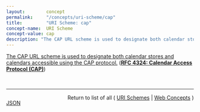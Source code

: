 ```yaml
---
layout:        concept
permalink:     "/concepts/uri-scheme/cap"
title:         "URI Scheme: cap"
concept-name:  URI Scheme
concept-value: cap
description: "The CAP URL scheme is used to designate both calendar stores and calendars accessible using the CAP protocol."
---
```


[The CAP URL scheme is used to designate both calendar stores and calendars accessible using the CAP protocol.](http://tools.ietf.org/html/rfc4324#section-5 "Read documentation for URI Scheme &#34;cap&#34;") (**[RFC 4324: Calendar Access Protocol (CAP)](/specs/IETF/RFC/4324 "The Calendar Access Protocol (CAP) described in this memo permits a Calendar User (CU) to utilize a Calendar User Agent (CUA) to access an iCAL-based Calendar Store (CS). At the time of this writing, three vendors are implementing CAP, but it has already been determined that some changes are needed. In order to get implementation experience, the participants felt that a CAP specification is needed to preserve many years of work. Many properties in CAP which have had many years of debate, can be used by other iCalendar protocols.")**)

<br/>
<hr/>

<p style="float : left"><a href="./cap.json" title="JSON representing this particular Web Concept value">JSON</a></p>
<p style="text-align: right">Return to list of all ( <a href="../uri-scheme/">URI Schemes</a> | <a href="../">Web Concepts</a> )</p>

